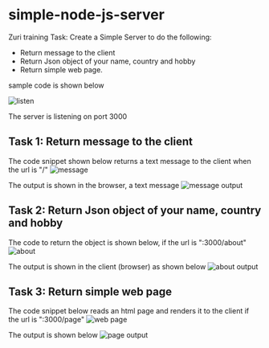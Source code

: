# simple-node-js-server
Zuri training Task: Create a Simple Server to do the following:

* Return message to the client
* Return Json object of your name, country and hobby
*  Return simple web page.

sample code is shown below


![listen](https://user-images.githubusercontent.com/35394098/113408040-402e3380-93b7-11eb-986c-f96620bc4d03.png)

The server is listening on port 3000

## Task 1: Return message to the client
The code snippet shown below returns a text message to the client when the url is "/"
![message](https://user-images.githubusercontent.com/35394098/113406650-83d36e00-93b4-11eb-92a4-a0d2a9fc5d37.png)

The output is shown in the browser, a text message
![message output](https://user-images.githubusercontent.com/35394098/113407000-225fcf00-93b5-11eb-855e-303c4fcb086a.png)

## Task 2: Return Json object of your name, country and hobby
The code to return the object is shown below, if the url is ":3000/about"
![about](https://user-images.githubusercontent.com/35394098/113407290-a9ad4280-93b5-11eb-9168-87b3c377cb15.png)

The output is shown in the client (browser) as shown below
![about output](https://user-images.githubusercontent.com/35394098/113407527-1e807c80-93b6-11eb-98e3-a51c685d36ec.png)

## Task 3: Return simple web page
The code snippet below reads an html page and renders it to the client if the url is ":3000/page"
![web page](https://user-images.githubusercontent.com/35394098/113407791-b716fc80-93b6-11eb-97f8-689eec8e0626.png)

The output is shown below
![page output](https://user-images.githubusercontent.com/35394098/113407935-0a894a80-93b7-11eb-8030-4fcf9017388b.png)
